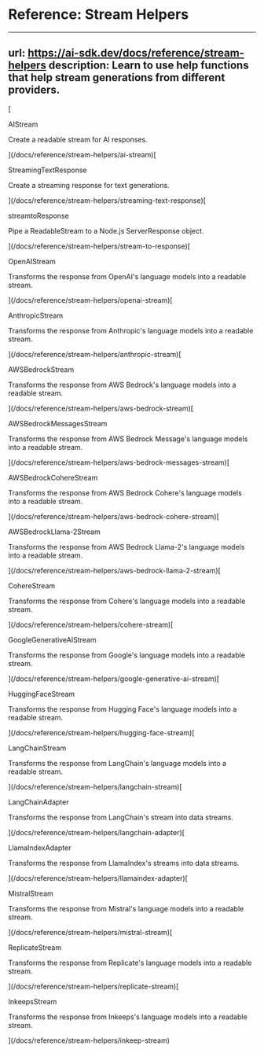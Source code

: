 # Reference: Stream Helpers


---
url: https://ai-sdk.dev/docs/reference/stream-helpers
description: Learn to use help functions that help stream generations from different providers.
---

[

AIStream

Create a readable stream for AI responses.

](/docs/reference/stream-helpers/ai-stream)[

StreamingTextResponse

Create a streaming response for text generations.

](/docs/reference/stream-helpers/streaming-text-response)[

streamtoResponse

Pipe a ReadableStream to a Node.js ServerResponse object.

](/docs/reference/stream-helpers/stream-to-response)[

OpenAIStream

Transforms the response from OpenAI's language models into a readable stream.

](/docs/reference/stream-helpers/openai-stream)[

AnthropicStream

Transforms the response from Anthropic's language models into a readable stream.

](/docs/reference/stream-helpers/anthropic-stream)[

AWSBedrockStream

Transforms the response from AWS Bedrock's language models into a readable stream.

](/docs/reference/stream-helpers/aws-bedrock-stream)[

AWSBedrockMessagesStream

Transforms the response from AWS Bedrock Message's language models into a readable stream.

](/docs/reference/stream-helpers/aws-bedrock-messages-stream)[

AWSBedrockCohereStream

Transforms the response from AWS Bedrock Cohere's language models into a readable stream.

](/docs/reference/stream-helpers/aws-bedrock-cohere-stream)[

AWSBedrockLlama-2Stream

Transforms the response from AWS Bedrock Llama-2's language models into a readable stream.

](/docs/reference/stream-helpers/aws-bedrock-llama-2-stream)[

CohereStream

Transforms the response from Cohere's language models into a readable stream.

](/docs/reference/stream-helpers/cohere-stream)[

GoogleGenerativeAIStream

Transforms the response from Google's language models into a readable stream.

](/docs/reference/stream-helpers/google-generative-ai-stream)[

HuggingFaceStream

Transforms the response from Hugging Face's language models into a readable stream.

](/docs/reference/stream-helpers/hugging-face-stream)[

LangChainStream

Transforms the response from LangChain's language models into a readable stream.

](/docs/reference/stream-helpers/langchain-stream)[

LangChainAdapter

Transforms the response from LangChain's stream into data streams.

](/docs/reference/stream-helpers/langchain-adapter)[

LlamaIndexAdapter

Transforms the response from LlamaIndex's streams into data streams.

](/docs/reference/stream-helpers/llamaindex-adapter)[

MistralStream

Transforms the response from Mistral's language models into a readable stream.

](/docs/reference/stream-helpers/mistral-stream)[

ReplicateStream

Transforms the response from Replicate's language models into a readable stream.

](/docs/reference/stream-helpers/replicate-stream)[

InkeepsStream

Transforms the response from Inkeeps's language models into a readable stream.

](/docs/reference/stream-helpers/inkeep-stream)
